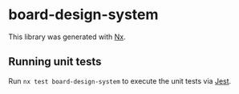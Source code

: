 # board-design-system

This library was generated with [Nx](https://nx.dev).

## Running unit tests

Run `nx test board-design-system` to execute the unit tests via [Jest](https://jestjs.io).
